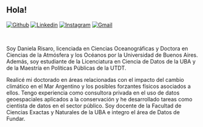 ## Hola!

[![Github](https://img.shields.io/badge/-Github-000?style=flat&logo=Github&logoColor=white)](https://github.com/dbrisaro)
[![Linkedin](https://img.shields.io/badge/-LinkedIn-blue?style=flat&logo=Linkedin&logoColor=white)](https://www.linkedin.com/in/daniela-belen-risaro/)
[![Instagram](https://img.shields.io/badge/-Instagram-c13584?style=flat&labelColor=c13584&logo=instagram&logoColor=white)](https://www.instagram.com/dani.risaro/)
[![Gmail](https://img.shields.io/badge/-Gmail-c14438?style=flat&logo=Gmail&logoColor=white)](mailto:dbrisaro@gmail.com)

<br />

Soy Daniela Risaro, licenciada en Ciencias Oceanográficas y Doctora en Ciencias de la Atmósfera y los Océanos por la Universidad de Buenos Aires. Además, soy estudiante de la Licenciatura en Ciencia de Datos de la UBA y de la Maestría en Políticas Públicas de la UTDT.

Realicé mi doctorado en áreas relacionadas con el impacto del cambio climático en el Mar Argentino y los posibles forzantes físicos asociados a ellos. Tengo experiencia como consultora privada en el uso de datos geoespaciales aplicados a la conservación y he desarrollado tareas como cientista de datos en el sector público. Soy docente de la Facultad de Ciencias Exactas y Naturales de la UBA e integro el área de Datos de Fundar.

<!--- ✍️ Escribo en mi cuenta de Twitter ([@dbrisaro](https://twitter.com/dbrisaro)) sobre temas relacionados a la oceanografía con el hashtag #LunesDeOceanografia
- 📝 Además, escribo todos los domingos en mi cuenta de Medium: https://medium.com/@dbrisaro-->
<!--- 🏖️ Integro un grupo de Ciencia Ciudadana basado en Mar del Plata para integrar a la comunidad en una red monitoreo de variables ambientales relacionadas con el oleaje y el impacto que tiene en la erosión (+ info [acá][ccm])-->
<!---- ♻️ Integro una consultoría de Servicios de Información Geográfica donde brindamos soluciones y asesoramiento a los desafíos ambientales, llamada [SIGLA]. -->
<!--- 🌱 Hace poco descubrí el mundo de desarrollo front y estoy aprendiendo de forma autodidacta, aún soy una baby frontender 👶
- 👯 Busco nuevos horizontes laborales como científica de datos
- 💬 Contactame si te interesa o te de curiosidad algo de mi perfil, me encanta ampliar mi red de amigxs!-->

<!---[ccm]: https://instagram.com/ccm_mdp-->
<!---[SIGLA]: https://siglatino.org-->


<!--
**dbrisaro/dbrisaro** is a ✨ _special_ ✨ repository because its `README.md` (this file) appears on your GitHub profile.

Here are some ideas to get you started:

- 🔭 I’m currently working on ...
- 🌱 I’m currently learning ...
- 👯 I’m looking to collaborate on ...
- 🤔 I’m looking for help with ...
- 💬 Ask me about ...
- 📫 How to reach me: ...
- 😄 Pronouns: ...
- ⚡ Fun fact: ...
-->
